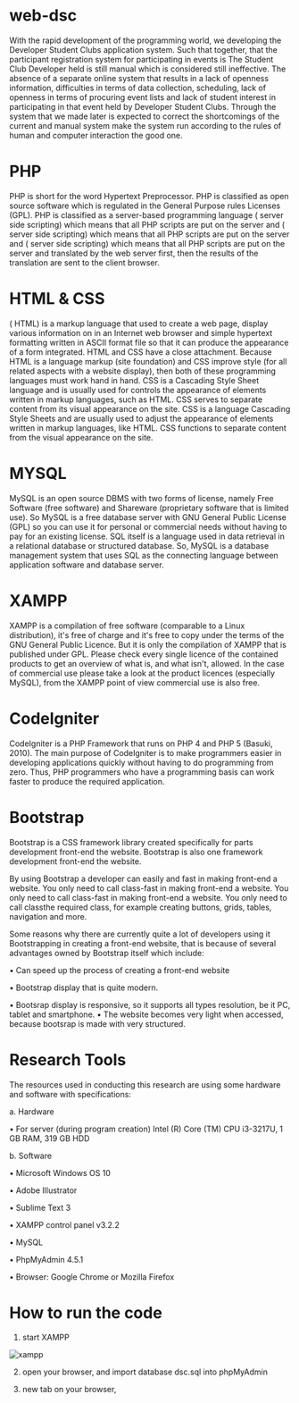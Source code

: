 # web-dsc
With the rapid development of the programming world, we developing the Developer Student Clubs application system. Such that together, that the participant registration system for participating in events is The Student Club Developer held is still manual which is considered still ineffective. The absence of a separate online system that results in a lack of openness information, difficulties in terms of data collection, scheduling, lack of openness in terms of procuring event lists and lack of student interest in participating in that event held by Developer Student Clubs. Through the system that we made later is expected to correct the shortcomings of the current and manual system make the system run according to the rules of human and computer interaction the good one.
# PHP
PHP is short for the word Hypertext Preprocessor. PHP is classified as open source software which is regulated in the General Purpose rules Licenses (GPL). PHP is classified as a server-based programming language ( server side scripting) which means that all PHP scripts are put on the server and ( server side scripting) which means that all PHP scripts are put on the server and ( server side scripting) which means that all PHP scripts are put on the server and translated by the web server first, then the results of the translation are sent 
to the client browser. 
# HTML & CSS
( HTML) is a markup language that used to create a web page, display various information on in an Internet web browser and simple hypertext formatting written in ASCII format file so that it can produce the appearance of a form integrated.
HTML and CSS have a close attachment. Because HTML is a language markup (site foundation) and CSS improve style (for all related aspects with a website display), then both of these programming languages ​​must work hand in hand. CSS is a Cascading Style Sheet language and is usually used for controls the appearance of elements written in markup languages, such as HTML. CSS serves to separate content from its visual appearance on the site. CSS is a language Cascading Style Sheets and are usually used to adjust the appearance of elements written in markup languages, like HTML. CSS functions to separate content from the visual appearance on the site. 
# MYSQL
MySQL is an open source DBMS with two forms of license, namely Free Software (free software) and Shareware (proprietary software that is limited use). So MySQL is a free database server with GNU General Public License (GPL) so you can use it for 
personal or commercial needs without having to pay for an existing license. SQL itself is a language used in data retrieval in a relational database or structured database. So, MySQL is a database management system that uses SQL as the connecting language between application software and database server. 
# XAMPP
XAMPP is a compilation of free software (comparable to a Linux distribution), it's free of charge and it's free to copy under the terms of the GNU General Public Licence. But it is only the compilation of XAMPP that is published under GPL. Please check every single licence of the contained products to get an overview of what is, and what isn't, allowed. In the case of commercial use please take a look at the product licences (especially MySQL), from the XAMPP point of view commercial use is also free.
#  CodeIgniter
CodeIgniter is a PHP Framework that runs on PHP 4 and PHP 5 (Basuki, 2010). The main purpose of CodeIgniter is to make programmers easier in developing applications quickly without having to do programming from zero. Thus, PHP programmers who have a programming basis can work faster to produce the required application.
#  Bootstrap
Bootstrap is a CSS framework library created specifically for parts development front-end the website. Bootstrap is also one framework development front-end the website. 

By using Bootstrap a developer can easily and fast in making front-end a website. You only need to call class-fast in making front-end a website. You only need to call class-fast in making front-end a website. You only need to call classthe required class, for example creating buttons, grids, tables, navigation and more. 

Some reasons why there are currently quite a lot of developers using it Bootstrapping in creating a front-end website, that is because of several advantages owned by Bootstrap itself which include: 

 • Can speed up the process of creating a front-end website 
 
 • Bootstrap display that is quite modern. 
 
 • Bootsrap display is responsive, so it supports all types resolution, be it PC, tablet and smartphone. • The website becomes very light when accessed, because bootsrap is made with very structured. 
 
# Research Tools 
The resources used in conducting this research are using some hardware and software with specifications: 

a. Hardware 

  • For server (during program creation) Intel (R) Core (TM) CPU i3-3217U, 1 GB RAM, 319 GB HDD 
  
b. Software 

  • Microsoft Windows OS 10 
  
  • Adobe Illustrator 
  
  • Sublime Text 3 
  
  • XAMPP control panel v3.2.2 
  
  • MySQL 
  
  • PhpMyAdmin 4.5.1 
  
  • Browser: Google Chrome or Mozilla Firefox
  
# How to run the code 

1. start XAMPP

![xampp](https://user-images.githubusercontent.com/56258766/80678092-7185eb80-8ae4-11ea-9ac9-5a5bb01b8bab.PNG)

2. open your browser, and import database dsc.sql into phpMyAdmin

3. new tab on your browser,

